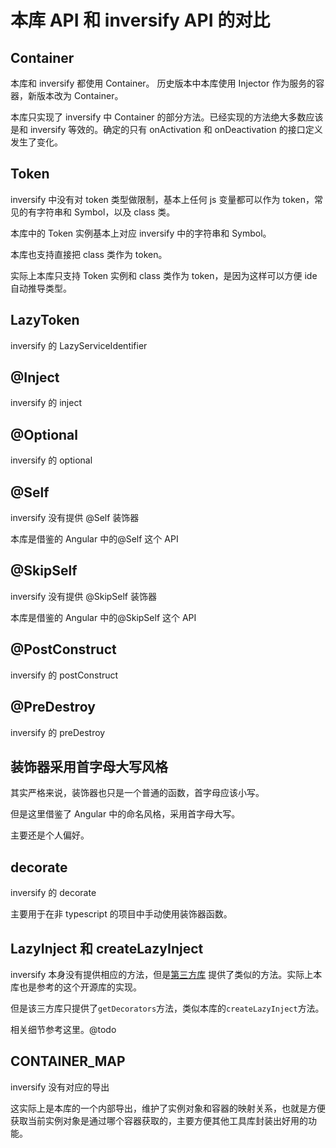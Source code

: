 # 本库 API 和 inversify API 的对比

## Container

本库和 inversify 都使用 Container。
历史版本中本库使用 Injector 作为服务的容器，新版本改为 Container。

本库只实现了 inversify 中 Container 的部分方法。已经实现的方法绝大多数应该是和 inversify 等效的。确定的只有 onActivation 和 onDeactivation 的接口定义发生了变化。

## Token

inversify 中没有对 token 类型做限制，基本上任何 js 变量都可以作为 token，常见的有字符串和 Symbol，以及 class 类。

本库中的 Token 实例基本上对应 inversify 中的字符串和 Symbol。

本库也支持直接把 class 类作为 token。

实际上本库只支持 Token 实例和 class 类作为 token，是因为这样可以方便 ide 自动推导类型。

## LazyToken

inversify 的 LazyServiceIdentifier

## @Inject

inversify 的 inject

## @Optional

inversify 的 optional

## @Self

inversify 没有提供 @Self 装饰器

本库是借鉴的 Angular 中的@Self 这个 API

## @SkipSelf

inversify 没有提供 @SkipSelf 装饰器

本库是借鉴的 Angular 中的@SkipSelf 这个 API

## @PostConstruct

inversify 的 postConstruct

## @PreDestroy

inversify 的 preDestroy

## 装饰器采用首字母大写风格

其实严格来说，装饰器也只是一个普通的函数，首字母应该小写。

但是这里借鉴了 Angular 中的命名风格，采用首字母大写。

主要还是个人偏好。

## decorate

inversify 的 decorate

主要用于在非 typescript 的项目中手动使用装饰器函数。

## LazyInject 和 createLazyInject

inversify 本身没有提供相应的方法，但是[第三方库](https://github.com/inversify/inversify-inject-decorators) 提供了类似的方法。实际上本库也是参考的这个开源库的实现。

但是该三方库只提供了`getDecorators`方法，类似本库的`createLazyInject`方法。

相关细节参考这里。@todo

## CONTAINER_MAP

inversify 没有对应的导出

这实际上是本库的一个内部导出，维护了实例对象和容器的映射关系，也就是方便获取当前实例对象是通过哪个容器获取的，主要方便其他工具库封装出好用的功能。
